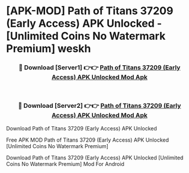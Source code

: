 # [APK-MOD] Path of Titans 37209 (Early Access) APK Unlocked - [Unlimited Coins No Watermark Premium] weskh



<div align="center">
<h3>🔴 Download [Server1] 👉👉 <a href="https://momento.my/?title=Path_of_Titans_37209_(Early_Access)_APK_Unlocked">Path of Titans 37209 (Early Access) APK Unlocked Mod Apk</a></h3><br>

<h3>🔴 Download [Server2] 👉👉 <a href="https://momento.my/?title=Path_of_Titans_37209_(Early_Access)_APK_Unlocked">Path of Titans 37209 (Early Access) APK Unlocked Mod Apk</a></h3>
</div>



Download Path of Titans 37209 (Early Access) APK Unlocked 

Free APK MOD Path of Titans 37209 (Early Access) APK Unlocked [Unlimited Coins No Watermark Premium]

Download Path of Titans 37209 (Early Access) APK Unlocked [Unlimited Coins No Watermark Premium] Mod For Android
